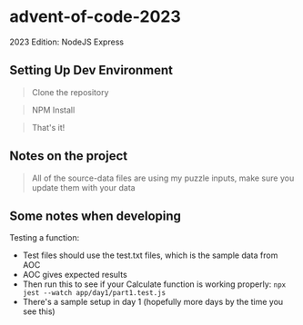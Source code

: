 # advent-of-code-2023
2023 Edition: NodeJS Express

## Setting Up Dev Environment
> Clone the repository

> NPM Install

> That's it!

## Notes on the project

> All of the source-data files are using my puzzle inputs, make sure you update them with your data

## Some notes when developing
Testing a function: 
- Test files should use the test.txt files, which is the sample data from AOC
- AOC gives expected results
- Then run this to see if your Calculate function is working properly: `npx jest --watch app/day1/part1.test.js`
- There's a sample setup in day 1 (hopefully more days by the time you see this)